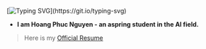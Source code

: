 [![Typing SVG](https://readme-typing-svg.herokuapp.com?color=%2336BCF7&lines=Hi+there!)](https://git.io/typing-svg)
- **I am Hoang Phuc Nguyen - an aspring student in the AI field.**

> Here is my [Official Resume](https://docs.google.com/document/d/1zhhbUuJ5n3iz5Mn8-9wDdCytPc7F28D8xCkccywoEHg/edit?usp=sharing)


